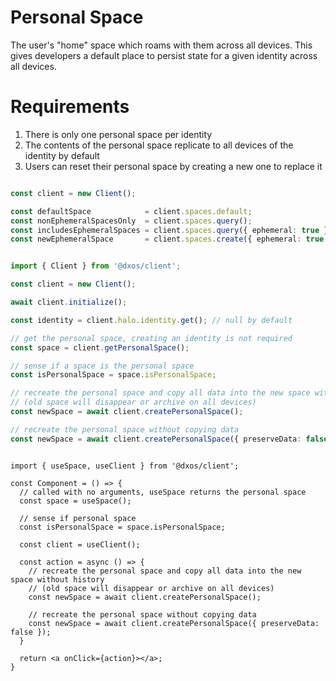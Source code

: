 # Personal Space

The user's "home" space which roams with them across all devices. This gives developers a default place to persist state for a given identity across all devices.

# Requirements

1. There is only one personal space per identity
2. The contents of the personal space replicate to all devices of the identity by default
3. Users can reset their personal space by creating a new one to replace it

```ts

const client = new Client();

const defaultSpace            = client.spaces.default;
const nonEphemeralSpacesOnly  = client.spaces.query();
const includesEphemeralSpaces = client.spaces.query({ ephemeral: true });
const newEphemeralSpace       = client.spaces.create({ ephemeral: true }); // Cannot be shared.

```

```ts

import { Client } from '@dxos/client';

const client = new Client();

await client.initialize();

const identity = client.halo.identity.get(); // null by default

// get the personal space, creating an identity is not required
const space = client.getPersonalSpace();

// sense if a space is the personal space
const isPersonalSpace = space.isPersonalSpace;

// recreate the personal space and copy all data into the new space without history
// (old space will disappear or archive on all devices)
const newSpace = await client.createPersonalSpace();

// recreate the personal space without copying data
const newSpace = await client.createPersonalSpace({ preserveData: false });

```

```tsx

import { useSpace, useClient } from '@dxos/client';

const Component = () => {
  // called with no arguments, useSpace returns the personal space
  const space = useSpace();

  // sense if personal space
  const isPersonalSpace = space.isPersonalSpace;

  const client = useClient();
  
  const action = async () => {
    // recreate the personal space and copy all data into the new space without history
    // (old space will disappear or archive on all devices)
    const newSpace = await client.createPersonalSpace();

    // recreate the personal space without copying data
    const newSpace = await client.createPersonalSpace({ preserveData: false });
  }

  return <a onClick={action}></a>;
}

```
